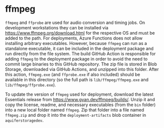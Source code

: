 ﻿# ffmpeg

`ffmpeg` and `ffprobe` are used for audio conversion and timing jobs. On development workstations they can be installed via
https://www.ffmpeg.org/download.html for the respective OS and must be added to the path. For deployments, Azure Functions does not allow
installing arbitrary executables. However, because `ffmpeg` can run as a standalone executable, it can be included in the deployment
package and run directly from the file system. The build GitHub Action is responsible for adding `ffmpeg` to the deployment package
in order to avoid the need to commit large binaries to this GitHub repository. The zip file is stored in Blob Storage, downloaded
via GitHub Actions, and unzipped into this folder. After this action, `ffmpeg.exe` (and `ffprobe.exe` if also included) should be
available in this directory (so the full path is `lib/ffmpeg/ffmpeg.exe` and `lib/ffmpeg/ffprobe.exe`).

To update the version of `ffmpeg` used for deployment, download the latest Essentials release from https://www.gyan.dev/ffmpeg/builds/.
Unzip it and copy the license, readme, and necessary executables (from the `bin` folder) into a new local folder named `ffmpeg`.
Zip that folder into a file named `ffmpeg.zip` and drop it into the `deployment-artifacts` blob container in `aquiferstoragedev`.
